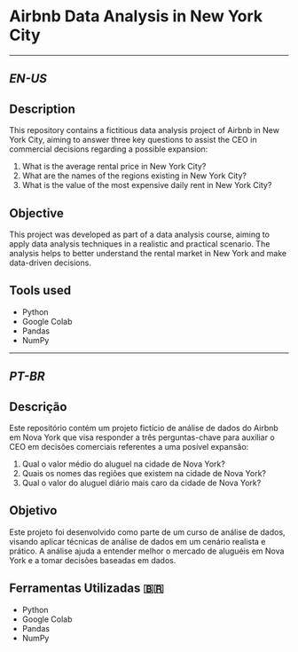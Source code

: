 # Airbnb Data Analysis in New York City

---

## _EN-US_
## Description
This repository contains a fictitious data analysis project of Airbnb in New York City, aiming to answer three key questions to assist the CEO in commercial decisions regarding a possible expansion:

1. What is the average rental price in New York City?
2. What are the names of the regions existing in New York City?
3. What is the value of the most expensive daily rent in New York City?

## Objective
This project was developed as part of a data analysis course, aiming to apply data analysis techniques in a realistic and practical scenario. The analysis helps to better understand the rental market in New York and make data-driven decisions.

## Tools used
- Python
- Google Colab
- Pandas
- NumPy

---

## _PT-BR_
## Descrição
Este repositório contém um projeto fictício de análise de dados do Airbnb em Nova York que visa responder a três perguntas-chave para auxiliar o CEO em decisões comerciais referentes a uma posível expansão:

1. Qual o valor médio do aluguel na cidade de Nova York?
2. Quais os nomes das regiões que existem na cidade de Nova York?
3. Qual o valor do aluguel diário mais caro da cidade de Nova York?

## Objetivo
Este projeto foi desenvolvido como parte de um curso de análise de dados, visando aplicar técnicas de análise de dados em um cenário realista e prático. A análise ajuda a entender melhor o mercado de aluguéis em Nova York e a tomar decisões baseadas em dados.

## Ferramentas Utilizadas 🇧🇷
- Python
- Google Colab
- Pandas
- NumPy
